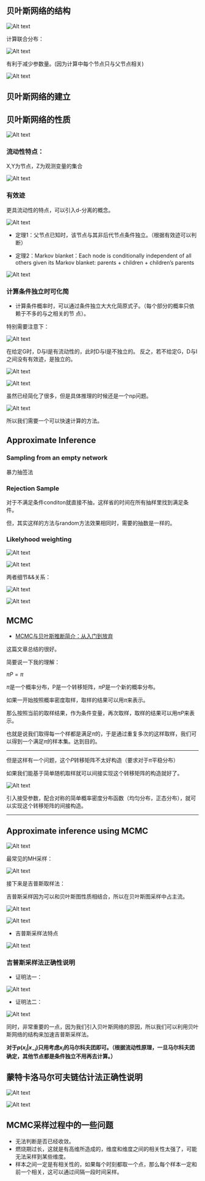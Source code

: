 

## 贝叶斯网络的结构

![Alt text](image.png)

计算联合分布：

![Alt text](image-1.png)

有利于减少参数量。(因为计算中每个节点只与父节点相关)

![Alt text](image-2.png)

## 贝叶斯网络的建立


## 贝叶斯网络的性质

![Alt text](image-3.png)


### 流动性特点：

X,Y为节点，Z为观测变量的集合

![Alt text](image-4.png)

### 有效迹

更具流动性的特点，可以引入d-分离的概念。

![Alt text](image-5.png)


- 定理1：父节点已知时，该节点与其非后代节点条件独立。（根据有效迹可以判断）

- 定理2：Markov blanket：Each node is conditionally independent of all others given its Markov blanket: parents + children + children’s parents

![Alt text](image-7.png)

### 计算条件独立时可化简

- 计算条件概率时，可以通过条件独立大大化简原式子。（每个部分的概率只依赖于不多的与之相关的节  点）。

特别需要注意下：

![Alt text](image-6.png)

在给定G时，D与I是有流动性的，此时D与I是不独立的。
反之，若不给定G，D与I之间没有有效迹，是独立的。

![Alt text](image-8.png)

![Alt text](image-9.png)

虽然已经简化了很多，但是具体推理的时候还是一个np问题。

![Alt text](image-11.png)

所以我们需要一个可以快速计算的方法。

## Approximate Inference

### Sampling from an empty network

暴力抽签法

### Rejection Sample

对于不满足条件conditon就直接不抽，这样省的时间在所有抽样里找到满足条件。

但，其实这样的方法与random方法效果相同时，需要的抽数是一样的。

### Likelyhood weighting

![Alt text](image-12.png)

![Alt text](image-14.png)

两者细节&&关系：

![Alt text](image-15.png)

![Alt text](image-16.png)

## MCMC

- [MCMC与贝叶斯推断简介：从入门到放弃](https://zhuanlan.zhihu.com/p/420214359)

这篇文章总结的很好。

简要说一下我的理解：

$\pi P=\pi$

$\pi$是一个概率分布，P是一个转移矩阵，$\pi P$是一个新的概率分布。

如果一开始按照概率密度取样，取样的结果可以用$\pi$来表示。

那么按照当前的取样结果，作为条件变量，再次取样，取样的结果可以用$\pi P$来表示。

也就是说我们取得每一个样都是满足$\pi$的，于是通过重复多次的这样取样，我们可以得到一个满足$\pi$的样本集。达到目的。

---
但是这样有一个问题，这个$P$转移矩阵不太好构造（要求对于$\pi$平稳分布）

如果我们能基于简单随机取样就可以间接实现这个转移矩阵的构造就好了。

![Alt text](image-20.png)

引入接受参数，配合对称的简单概率密度分布函数（均匀分布，正态分布），就可以实现这个转移矩阵的间接构造。

-----



## Approximate inference using MCMC

![Alt text](image-17.png)


最常见的MH采样：

![Alt text](image-25.png)

接下来是吉普斯取样法：

吉普斯采样因为可以和贝叶斯图性质相结合，所以在贝叶斯图采样中占主流。

![Alt text](image-18.png)

![Alt text](image-19.png)

- 吉普斯采样法特点

![Alt text](image-22.png)

###  吉普斯采样法正确性说明

- 证明法一：

![Alt text](image-21.png)

- 证明法二：

![Alt text](image-26.png)

同时，非常重要的一点，因为我们引入贝叶斯网络的原因，所以我们可以利用贝叶斯网络的结构来加速吉普斯采样法。

**对于$p(x_i|{x_{-i}})$只用考虑$x_i$的马尔科夫团即可。（根据流动性原理，一旦马尔科夫团确定，其他节点都是条件独立不用再去计算。）**

## 蒙特卡洛马尔可夫链估计法正确性说明

![Alt text](image-23.png)

![Alt text](image-24.png)

## MCMC采样过程中的一些问题

- 无法判断是否已经收敛。
- 燃烧期过⻓，这就是有高维所造成的，维度和维度之间的相关性太强了，可能无法采样到某些维度。
- 样本之间一定是有相关性的，如果每个时刻都取一个点，那么每个样本一定和前一个相关，这可以通过间隔一段时间采样。